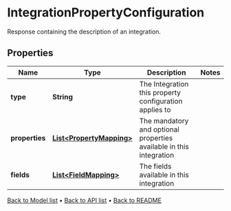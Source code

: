 

# IntegrationPropertyConfiguration

Response containing the description of an integration.

## Properties

| Name | Type | Description | Notes |
|------------ | ------------- | ------------- | -------------|
|**type** | **String** | The Integration this property configuration applies to |  |
|**properties** | [**List&lt;PropertyMapping&gt;**](PropertyMapping.md) | The mandatory and optional properties available in this integration |  |
|**fields** | [**List&lt;FieldMapping&gt;**](FieldMapping.md) | The fields available in this integration |  |



[Back to Model list](../README.md#documentation-for-models) &#8226; [Back to API list](../README.md#documentation-for-api-endpoints) &#8226; [Back to README](../README.md)


